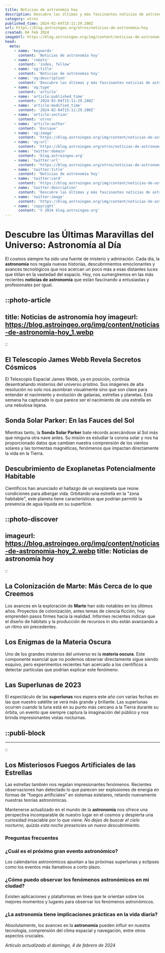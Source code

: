 ```yaml
---
title: Noticias de astronomía hoy
description: Descubre las últimas y más fascinantes noticias de astronomía hoy. Explora el universo con nosotros y maravíllate con sus misterios.
category: otros
published_time: 2024-02-04T15:11:29.280Z
url: https://blog.astroingeo.org/otros/noticias-de-astronomia-hoy
created: 04 Feb 2024
imageUrl: https://blog.astroingeo.org/img/content/noticias-de-astronomia-hoy_1.webp
head:
  meta:
    - name: 'keywords'
      content: 'Noticias de astronomía hoy'
    - name: 'robots'
      content: 'index, follow'
    - name: 'og:title'
      content: 'Noticias de astronomía hoy'
    - name: 'og:description'
      content: 'Descubre las últimas y más fascinantes noticias de astronomía hoy. Explora el universo con nosotros y maravíllate con sus misterios.'
    - name: 'og:type'
      content: 'article'
    - name: 'article:published_time'
      content: '2024-02-04T15:11:29.280Z'
    - name: 'article:modified_time'
      content: '2024-02-04T15:11:29.280Z'
    - name: 'article:section'
      content: 'otros'
    - name: 'article:author'
      content: 'Enrique'
    - name: 'og:image'
      content: 'https://blog.astroingeo.org/img/content/noticias-de-astronomia-hoy_1.webp'
    - name: 'og:url'
      content: 'https://blog.astroingeo.org/otros/noticias-de-astronomia-hoy'
    - name: 'twitter:domain'
      content: 'blog.astroingeo.org'
    - name: 'twitter:url'
      content: 'https://blog.astroingeo.org/otros/noticias-de-astronomia-hoy'
    - name: 'twitter:title'
      content: 'Noticias de astronomía hoy'
    - name: 'twitter:card'
      content: 'https://blog.astroingeo.org/img/content/noticias-de-astronomia-hoy_1.webp'
    - name: 'twitter:description'
      content: 'Descubre las últimas y más fascinantes noticias de astronomía hoy. Explora el universo con nosotros y maravíllate con sus misterios.'
    - name: 'twitter:image'
      content: 'https://blog.astroingeo.org/img/content/noticias-de-astronomia-hoy_1.webp'
    - name: 'copyright'
      content: '© 2024 blog.astroingeo.org'
---
```

# Descubre las Últimas Maravillas del Universo: Astronomía al Día

El cosmos siempre ha sido una fuente de misterio y admiración. Cada día, la **astronomía** nos regala nuevas historias, descubrimientos emocionantes y avances tecnológicos que nos acercan un poco más a esas distantes luces que titilan en la vastedad del espacio. Hoy, nos sumergiremos en las más recientes **noticias de astronomía** que están fascinando a entusiastas y profesionales por igual.


::photo-article
---
title: Noticias de astronomía hoy
imageurl: https://blog.astroingeo.org/img/content/noticias-de-astronomia-hoy_1.webp
---
::


## El Telescopio James Webb Revela Secretos Cósmicos

El Telescopio Espacial James Webb, ya en posición, continúa desentrañando misterios del universo prístino. Sus imágenes de alta resolución no solo nos asombran visualmente sino que son clave para entender el nacimiento y evolución de galaxias, estrellas y planetas. Esta semana ha capturado lo que parece ser el nacimiento de una estrella en una nebulosa lejana.

## Sonda Solar Parker: En las Fauces del Sol

Mientras tanto, la **Sonda Solar Parker** bate récords acercándose al Sol más que ninguna otra nave antes. Su misión es estudiar la corona solar y nos ha proporcionado datos que cambian nuestra comprensión de los vientos solares y las tormentas magnéticas, fenómenos que impactan directamente la vida en la Tierra.

## Descubrimiento de Exoplanetas Potencialmente Habitable

Científicos han anunciado el hallazgo de un exoplaneta que reúne condiciones para albergar vida. Orbitando una estrella en la "zona habitable", este planeta tiene características que podrían permitir la presencia de agua líquida en su superficie.


::photo-discover
---
imageurl: https://blog.astroingeo.org/img/content/noticias-de-astronomia-hoy_2.webp
title: Noticias de astronomía hoy
---
::


## La Colonización de Marte: Más Cerca de lo que Creemos

Los avances en la exploración de **Marte** han sido notables en los últimos años. Proyectos de colonización, antes temas de ciencia ficción, hoy emprenden pasos firmes hacia la realidad. Informes recientes indican que el diseño de hábitats y la producción de recursos in situ están avanzando a un ritmo sin precedentes.

## Los Enigmas de la Materia Oscura

Uno de los grandes misterios del universo es la **materia oscura**. Este componente esencial que no podemos observar directamente sigue siendo esquivo, pero experimentos recientes han acercado a los científicos a detectar partículas que podrían explicar este fenómeno.

## Las Superlunas de 2023

El espectáculo de las **superlunas** nos espera este año con varias fechas en las que nuestro satélite se verá más grande y brillante. Las superlunas ocurren cuando la luna está en su punto más cercano a la Tierra durante su órbita, un evento que siempre captura la imaginación del público y nos brinda impresionantes vistas nocturnas.


  ::publi-block
  ---
  ---
  ::
  
  
## Los Misteriosos Fuegos Artificiales de las Estrellas

Las estrellas también nos regalan impresionantes fenómenos. Recientes observaciones han detectado lo que parecen ser explosiones de energía en formas de "fuegos artificiales" en sistemas estelares, retando nuevamente nuestras teorías astronómicas.

Mantenerse actualizado en el mundo de la **astronomía** nos ofrece una perspectiva incomparable de nuestro lugar en el cosmos y despierta una curiosidad insaciable por lo que viene. *No dejes de buscar el cielo nocturno, quizás esta noche presencies un nuevo descubrimiento*.

### Preguntas frecuentes

### ¿Cuál es el próximo gran evento astronómico?
Los calendarios astronómicos apuntan a las próximas superlunas y eclipses como los eventos más llamativos a corto plazo.

### ¿Cómo puedo observar los fenómenos astronómicos en mi ciudad?
Existen aplicaciones y plataformas en línea que te orientan sobre los mejores momentos y lugares para observar los fenómenos astronómicos.

### ¿La astronomía tiene implicaciones prácticas en la vida diaria?
Absolutamente, los avances en la **astronomía** pueden influir en nuestra tecnología, comprensión del clima espacial y navegación, entre otros aspectos cruciales.

_Artículo actualizado el domingo, 4 de febrero de 2024_